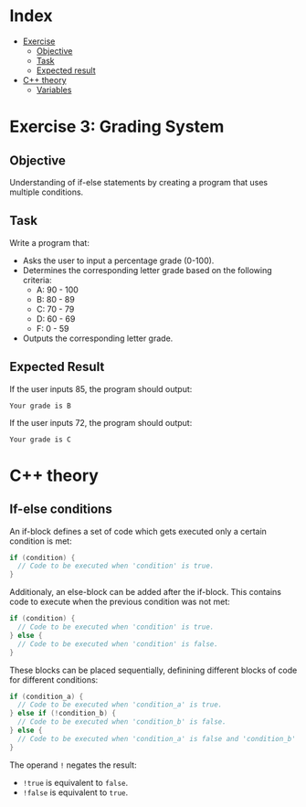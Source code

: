 # Index

- [Exercise](#exercise-3-grading-system)
    - [Objective](#objective)
    - [Task](#task)
    - [Expected result](#expected-result)
- [C++ theory](#c-theory)
    - [Variables](#if-else-conditions)

# Exercise 3: Grading System
## Objective

Understanding of if-else statements by creating a program that uses multiple conditions.

## Task

Write a program that:

- Asks the user to input a percentage grade (0-100).
- Determines the corresponding letter grade based on the following criteria:
  - A: 90 - 100
  - B: 80 - 89
  - C: 70 - 79
  - D: 60 - 69
  - F: 0 - 59
- Outputs the corresponding letter grade.
  
## Expected Result
If the user inputs 85, the program should output:
```commandline
Your grade is B
```

If the user inputs 72, the program should output:
```commandline
Your grade is C
```

# C++ theory

## If-else conditions

An if-block defines a set of code which gets executed only a certain condition is met:

```cpp
if (condition) {
  // Code to be executed when 'condition' is true.
} 
```

Additionaly, an else-block can be added after the if-block.
This contains code to execute when the previous condition was not met:

```cpp
if (condition) {
  // Code to be executed when 'condition' is true.
} else {
  // Code to be executed when 'condition' is false.
}
```

These blocks can be placed sequentially, definining different blocks of code for different conditions:

```cpp
if (condition_a) {
  // Code to be executed when 'condition_a' is true.
} else if (!condition_b) {
  // Code to be executed when 'condition_b' is false.
} else {
  // Code to be executed when 'condition_a' is false and 'condition_b' is true.
}
```

The operand `!` negates the result:

- `!true` is equivalent to `false`.
- `!false` is equivalent to `true`.